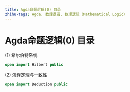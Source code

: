 ```yaml
---
title: Agda命题逻辑(0) 目录
zhihu-tags: Agda, 数理逻辑, 数理逻辑（Mathematical Logic）
---
```


# Agda命题逻辑(0) 目录

(1) 希尔伯特系统

```agda
open import Hilbert public
```

(2) 演绎定理与一致性

```agda
open import Deduction public
```
